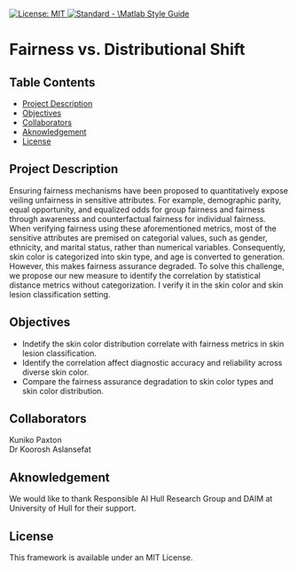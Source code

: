 <p align="left"> </p>

<a href="https://opensource.org/licenses/MIT"><img src="https://img.shields.io/badge/License-MIT-yellow.svg" alt="License: MIT">
<a href="https://standardjs.com"><img src="https://img.shields.io/badge/code_style-standard-brightgreen.svg" alt="Standard - \Matlab Style Guide"></a>

# Fairness vs. Distributional Shift
## Table Contents
* [Project Description](#PD)
* [Objectives](OJ)
* [Collaborators](CO)
* [Aknowledgement](AK)
* [License](LI)
<a id = "PD"></a>
## Project Description
Ensuring fairness mechanisms have been proposed to quantitatively expose veiling unfairness in sensitive attributes. For example, demographic parity, equal opportunity, and equalized odds for group fairness and fairness through awareness and counterfactual fairness for individual fairness. When verifying fairness using these aforementioned metrics, most of the sensitive attributes are premised on categorial values, such as gender, ethnicity, and marital status, rather than numerical variables. Consequently, skin color is categorized into skin type, and age is converted to generation. However, this makes fairness assurance degraded. To solve this challenge, we propose our new measure to identify the correlation by statistical distance metrics without categorization. I verify it in the skin color and skin lesion classification setting.

<a id = "OJ"></a>
## Objectives
* Indetify the skin color distribution correlate with fairness metrics in skin lesion classification.
* Identify the correlation affect diagnostic accuracy and reliability across diverse skin color.
* Compare the fairness assurance degradation to skin color types and skin color distribution.

<a id = "CO"></a>
## Collaborators
Kuniko Paxton<br>
Dr Koorosh Aslansefat

<a id = "AK"></a>
## Aknowledgement
We would like to thank Responsible AI Hull Research Group and DAIM at University of Hull for their support.

<a id = "LI"></a>
## License
This framework is available under an MIT License.

